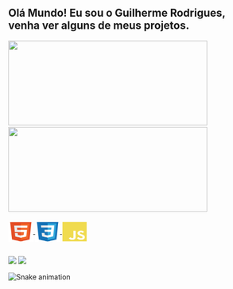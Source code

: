 ## Olá Mundo! Eu sou o Guilherme Rodrigues, venha ver alguns de meus projetos.

<div>
  <a href="https://github.com/GuilhermeRodrigues15">
  <img height="170em" width="400em" src="https://github-readme-stats.vercel.app/api?username=GuilhermeRodrigues15&show_icons=true&theme=tokyonight&include_all_commits=true&count_private=true"/>
  <img height="170em" width="400em" src="https://github-readme-stats.vercel.app/api/top-langs/?username=Guilhermerodrigues15&layout=compact&langs_count=7&theme=tokyonight"/>
</div>
  
<div style="display: inline_block"><br>
  <img align="center" alt="Rafa-HTML" height="40" width="50" src="https://raw.githubusercontent.com/devicons/devicon/master/icons/html5/html5-original.svg">
  <img align="center" alt="Rafa-CSS" height="40" width="50" src="https://raw.githubusercontent.com/devicons/devicon/master/icons/css3/css3-original.svg">
  <img align="center" alt="Rafa-Js" height="40" width="50" src="https://raw.githubusercontent.com/devicons/devicon/master/icons/javascript/javascript-plain.svg">
</div>
  
  ##
 
<div>
 
  <a href = "mailto:oguilhermerodrigues2002@gmail.com"><img src="https://img.shields.io/badge/-Gmail-%23333?style=for-the-badge&logo=gmail&logoColor=white" target="_blank"></a>
  <a href="https://www.linkedin.com/in/guilherme-rodrigues15/" target="_blank"><img src="https://img.shields.io/badge/-LinkedIn-%230077B5?style=for-the-badge&logo=linkedin&logoColor=white" target="_blank"></a> 
 
  ![Snake animation](https://github.com/GuilhermeRodrigues15/GuilhermeRodrigues15/blob/output/github-contribution-grid-snake.svg)
 
</div>


</div>
